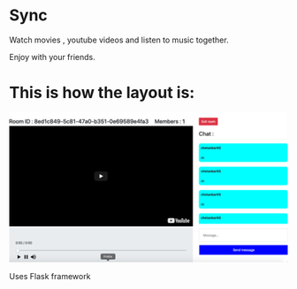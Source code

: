# Sync
Watch movies , youtube videos and listen to music together.

Enjoy with your friends.

<h1>This is how the layout is:</h1>

<img src="/static/cover.png" alt="example">

Uses Flask framework
